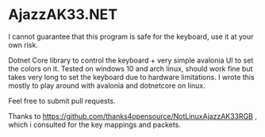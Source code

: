 # AjazzAK33.NET
I cannot guarantee that this program is safe for the keyboard, use it at your own risk.


Dotnet Core library to control the keyboard + very simple avalonia UI to set the colors on it.
Tested on windows 10 and arch linux, should work fine but takes very long to set the keyboard due to hardware limitations.
I wrote this mostly to play around with avalonia and dotnetcore on linux.

Feel free to submit pull requests.

Thanks to https://github.com/thanks4opensource/NotLinuxAjazzAK33RGB , which i consulted for the key mappings and packets.
